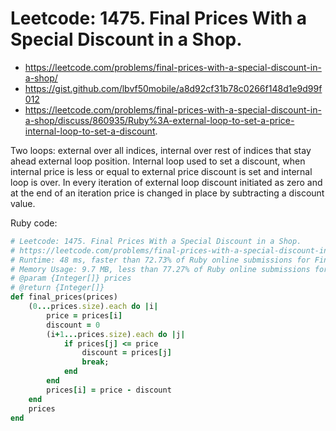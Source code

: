 # Leetcode: 1475. Final Prices With a Special Discount in a Shop.

- https://leetcode.com/problems/final-prices-with-a-special-discount-in-a-shop/
- https://gist.github.com/lbvf50mobile/a8d92cf31b78c0266f148d1e9d99f012
- https://leetcode.com/problems/final-prices-with-a-special-discount-in-a-shop/discuss/860935/Ruby%3A-external-loop-to-set-a-price-internal-loop-to-set-a-discount.


Two loops: external over all indices, internal over rest of indices that stay ahead external loop position. Internal loop used to set a discount, when internal price is less or equal to external price discount is set and internal loop is over.  In every iteration of external loop discount initiated as zero and at the end of an iteration price is changed in place by subtracting a discount value.

Ruby code:
```Ruby
# Leetcode: 1475. Final Prices With a Special Discount in a Shop.
# https://leetcode.com/problems/final-prices-with-a-special-discount-in-a-shop/
# Runtime: 48 ms, faster than 72.73% of Ruby online submissions for Final Prices With a Special Discount in a Shop.
# Memory Usage: 9.7 MB, less than 77.27% of Ruby online submissions for Final Prices With a Special Discount in a Shop.
# @param {Integer[]} prices
# @return {Integer[]}
def final_prices(prices)
    (0...prices.size).each do |i|
        price = prices[i]
        discount = 0
        (i+1...prices.size).each do |j|
            if prices[j] <= price
                discount = prices[j]
                break;
            end
        end
        prices[i] = price - discount
    end
    prices
end
```